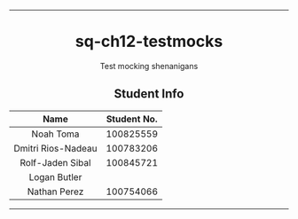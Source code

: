 <hr>
<div align="center">

# sq-ch12-testmocks
Test mocking shenanigans

## Student Info

| Name | Student No. |
| :---: | :---: |
| Noah Toma | 100825559 |
| Dmitri Rios-Nadeau | 100783206  |
| Rolf-Jaden Sibal | 100845721  |
| Logan Butler |  |
| Nathan Perez | 100754066 |

</div>
<hr>
